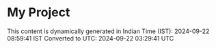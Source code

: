 # My Project

This content is dynamically generated in Indian Time (IST): 2024-09-22 08:59:41 IST
Converted to UTC: 2024-09-22 03:29:41 UTC
